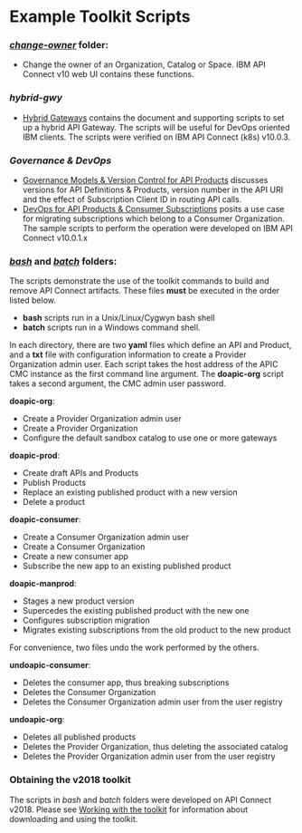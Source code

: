 # Example Toolkit Scripts

### [*change-owner*](./change-owner) folder:
- Change the owner of an Organization, Catalog or Space. IBM API Connect v10 web UI contains these functions.

### *hybrid-gwy*
- [Hybrid Gateways](https://github.com/ibm-apiconnect/apic-hybrid-cloud-enablement/blob/master/docs-and-tools/hybrid-gwy/README.md) contains the document and supporting scripts to set up a hybrid API Gateway. The scripts will be useful for DevOps oriented IBM clients. The scripts were verified on IBM API Connect (k8s) v10.0.3.

### *Governance & DevOps*
- [Governance Models & Version Control for API Products](https://github.com/ibm-apiconnect/apic-hybrid-cloud-enablement/blob/master/docs-and-tools/governance/README.md) discusses versions for API Definitions & Products, version number in the API URI and the effect of Subscription Client ID in routing API calls.  
- [DevOps for API Products & Consumer Subscriptions](https://github.com/ibm-apiconnect/apic-hybrid-cloud-enablement/blob/master/docs-and-tools/dev-ops/README.md) posits a use case for migrating subscriptions which belong to a Consumer Organization. The sample scripts to perform the operation were developed on IBM API Connect v10.0.1.x   

### [*bash*](./bash) and [*batch*](./batch) folders:  
The scripts demonstrate the use of the toolkit commands to build and remove API Connect artifacts. These files **must** be executed in the order listed below.

- **bash** scripts run in a Unix/Linux/Cygwyn bash shell
- **batch** scripts run in a Windows command shell.

In each directory, there are two **yaml** files which define an API and Product, and a **txt** file with configuration information to create a Provider Organization admin user. Each script takes the host address of the APIC CMC instance as the first command line argument.  The **doapic-org** script takes a second argument, the CMC admin user password.

**doapic-org**:  
- Create a Provider Organization admin user  
- Create a Provider Organization  
- Configure the default sandbox catalog to use one or more gateways  

**doapic-prod**:  
- Create draft APIs and Products  
- Publish Products  
- Replace an existing published product with a new version  
- Delete a product  

**doapic-consumer**:  
- Create a Consumer Organization admin user  
- Create a Consumer Organization  
- Create a new consumer app  
- Subscribe the new app to an existing published product  

**doapic-manprod**:  
- Stages a new product version  
- Supercedes the existing published product with the new one  
- Configures subscription migration  
- Migrates existing subscriptions from the old product to the new product  

For convenience, two files undo the work performed by the others.  

**undoapic-consumer**:  
- Deletes the consumer app, thus breaking subscriptions  
- Deletes the Consumer Organization  
- Deletes the Consumer Organization admin user from the user registry  

**undoapic-org**:  
- Deletes all published products  
- Deletes the Provider Organization, thus deleting the associated catalog  
- Deletes the Provider Organization admin user from the user registry  

### Obtaining the v2018 toolkit

The scripts in *bash* and *batch* folders were developed on API Connect v2018. Please see [Working with the toolkit](https://www.ibm.com/support/knowledgecenter/en/SSMNED_2018/com.ibm.apic.toolkit.doc/capim_cli_working_with.html) for information about downloading and using the toolkit.
